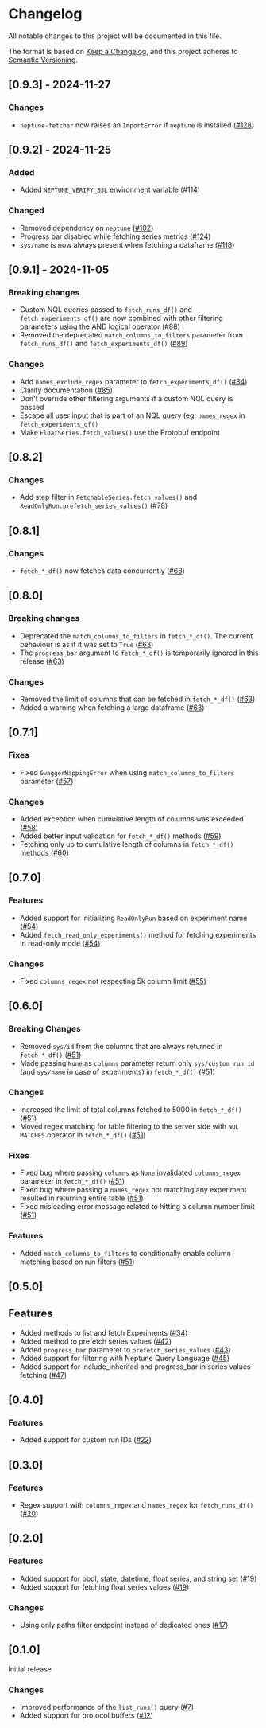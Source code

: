 # Changelog

All notable changes to this project will be documented in this file.

<!--- ONLY INCLUDE USER-FACING CHANGES -->

The format is based on [Keep a Changelog](https://keepachangelog.com/en/1.1.0/),
and this project adheres to [Semantic Versioning](https://semver.org/spec/v2.0.0.html).

## [0.9.3] - 2024-11-27

### Changes
- `neptune-fetcher` now raises an `ImportError` if `neptune` is installed ([#128](https://github.com/neptune-ai/neptune-fetcher/pull/128))

## [0.9.2] - 2024-11-25

### Added
- Added `NEPTUNE_VERIFY_SSL` environment variable ([#114](https://github.com/neptune-ai/neptune-fetcher/pull/114))

### Changed
- Removed dependency on `neptune` ([#102](https://github.com/neptune-ai/neptune-fetcher/pull/102))
- Progress bar disabled while fetching series metrics ([#124](https://github.com/neptune-ai/neptune-fetcher/pull/124))
- `sys/name` is now always present when fetching a dataframe ([#118](https://github.com/neptune-ai/neptune-fetcher/pull/118))

## [0.9.1] - 2024-11-05

### Breaking changes

- Custom NQL queries passed to `fetch_runs_df()` and `fetch_experiments_df()` are now combined
  with other filtering parameters using the AND logical operator ([#88](https://github.com/neptune-ai/neptune-fetcher/pull/88))
- Removed the deprecated `match_columns_to_filters` parameter from `fetch_runs_df()` and
  `fetch_experiments_df()` ([#89](https://github.com/neptune-ai/neptune-fetcher/pull/89))

### Changes
- Add `names_exclude_regex` parameter to `fetch_experiments_df()` ([#84](https://github.com/neptune-ai/neptune-fetcher/pull/84))
- Clarify documentation ([#85](https://github.com/neptune-ai/neptune-fetcher/pull/85))
- Don't override other filtering arguments if a custom NQL query is passed
- Escape all user input that is part of an NQL query (eg. `names_regex` in `fetch_experiments_df()`
- Make `FloatSeries.fetch_values()` use the Protobuf endpoint

## [0.8.2]

### Changes
- Add step filter in `FetchableSeries.fetch_values()` and `ReadOnlyRun.prefetch_series_values()`  ([#78](https://github.com/neptune-ai/neptune-fetcher/pull/78))

## [0.8.1]

### Changes
- `fetch_*_df()` now fetches data concurrently ([#68](https://github.com/neptune-ai/neptune-fetcher/pull/68))

## [0.8.0]

### Breaking changes

- Deprecated the `match_columns_to_filters` in `fetch_*_df()`. The current behaviour is as if it was set to `True` ([#63](https://github.com/neptune-ai/neptune-fetcher/pull/63))
- The `progress_bar` argument to `fetch_*_df()` is temporarily ignored in this release ([#63](https://github.com/neptune-ai/neptune-fetcher/pull/63))

### Changes

- Removed the limit of columns that can be fetched in `fetch_*_df()` ([#63](https://github.com/neptune-ai/neptune-fetcher/pull/63))
- Added a warning when fetching a large dataframe ([#63](https://github.com/neptune-ai/neptune-fetcher/pull/63))

## [0.7.1]

### Fixes
- Fixed `SwaggerMappingError` when using `match_columns_to_filters` parameter ([#57](https://github.com/neptune-ai/neptune-fetcher/pull/57))

### Changes
- Added exception when cumulative length of columns was exceeded ([#58](https://github.com/neptune-ai/neptune-fetcher/pull/58))
- Added better input validation for `fetch_*_df()` methods ([#59](https://github.com/neptune-ai/neptune-fetcher/pull/59))
- Fetching only up to cumulative length of columns in `fetch_*_df()` methods ([#60](https://github.com/neptune-ai/neptune-fetcher/pull/60))


## [0.7.0]

### Features
- Added support for initializing `ReadOnlyRun` based on experiment name ([#54](https://github.com/neptune-ai/neptune-fetcher/pull/54))
- Added `fetch_read_only_experiments()` method for fetching experiments in read-only mode ([#54](https://github.com/neptune-ai/neptune-fetcher/pull/54))

### Changes
- Fixed `columns_regex` not respecting 5k column limit ([#55](https://github.com/neptune-ai/neptune-fetcher/pull/55))


## [0.6.0]

### Breaking Changes
- Removed `sys/id` from the columns that are always returned in `fetch_*_df()` ([#51](https://github.com/neptune-ai/neptune-fetcher/pull/51))
- Made passing `None` as `columns` parameter return only `sys/custom_run_id` (and `sys/name` in case of experiments) in `fetch_*_df()` ([#51](https://github.com/neptune-ai/neptune-fetcher/pull/51))

### Changes
- Increased the limit of total columns fetched to 5000 in `fetch_*_df()` ([#51](https://github.com/neptune-ai/neptune-fetcher/pull/51))
- Moved regex matching for table filtering to the server side with `NQL` `MATCHES` operator in `fetch_*_df()` ([#51](https://github.com/neptune-ai/neptune-fetcher/pull/51))

### Fixes
- Fixed bug where passing `columns` as `None` invalidated `columns_regex` parameter in `fetch_*_df()` ([#51](https://github.com/neptune-ai/neptune-fetcher/pull/51))
- Fixed bug where passing a `names_regex` not matching any experiment resulted in returning entire table ([#51](https://github.com/neptune-ai/neptune-fetcher/pull/51))
- Fixed misleading error message related to hitting a column number limit ([#51](https://github.com/neptune-ai/neptune-fetcher/pull/51))

### Features
- Added `match_columns_to_filters` to conditionally enable column matching based on run filters ([#51](https://github.com/neptune-ai/neptune-fetcher/pull/51))


## [0.5.0]

## Features
- Added methods to list and fetch Experiments ([#34](https://github.com/neptune-ai/neptune-fetcher/pull/34))
- Added method to prefetch series values ([#42](https://github.com/neptune-ai/neptune-fetcher/pull/42))
- Added `progress_bar` parameter to `prefetch_series_values` ([#43](https://github.com/neptune-ai/neptune-fetcher/pull/43))
- Added support for filtering with Neptune Query Language ([#45](https://github.com/neptune-ai/neptune-fetcher/pull/45))
- Added support for include_inherited and progress_bar in series values fetching ([#47](https://github.com/neptune-ai/neptune-fetcher/pull/47))


## [0.4.0]

### Features
- Added support for custom run IDs ([#22](https://github.com/neptune-ai/neptune-fetcher/pull/21))


## [0.3.0]

### Features
- Regex support with `columns_regex` and `names_regex` for `fetch_runs_df()` ([#20](https://github.com/neptune-ai/neptune-fetcher/pull/20))


## [0.2.0]

### Features
- Added support for bool, state, datetime, float series, and string set ([#19](https://github.com/neptune-ai/neptune-fetcher/pull/19))
- Added support for fetching float series values ([#19](https://github.com/neptune-ai/neptune-fetcher/pull/19))

### Changes
- Using only paths filter endpoint instead of dedicated ones ([#17](https://github.com/neptune-ai/neptune-fetcher/pull/17))


## [0.1.0]

Initial release

### Changes
- Improved performance of the `list_runs()` query ([#7](https://github.com/neptune-ai/neptune-fetcher/pull/7))
- Added support for protocol buffers ([#12](https://github.com/neptune-ai/neptune-fetcher/pull/12))
